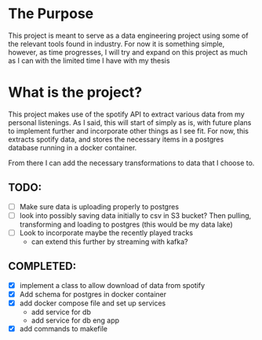 # The Purpose
This project is meant to serve as a data engineering project using some of the
relevant tools found in industry. For now it is something simple, however, as
time progresses, I will try and expand on this project as much as I can with the
limited time I have with my thesis

# What is the project?
This project makes use of the spotify API to extract various data from my
personal listenings. As I said, this will start of simply as is, with future
plans to implement further and incorporate other things as I see fit. For now,
this extracts spotify data, and stores the necessary items in a postgres
database running in a docker container. 

From there I can add the necessary transformations to data that I choose to.

## TODO:
- [ ] Make sure data is uploading properly to postgres
- [ ] look into possibly saving data initially to csv in S3 bucket? Then
  pulling, transforming and loading to postgres (this would be my data lake)
- [ ] Look to incorporate maybe the recently played tracks
    - can extend this further by streaming with kafka?

## COMPLETED:
- [x] implement a class to allow download of data from spotify
- [x] Add schema for postgres in docker container
- [x] add docker compose file and set up services
    - add service for db
    - add service for db eng app
- [x] add commands to makefile
